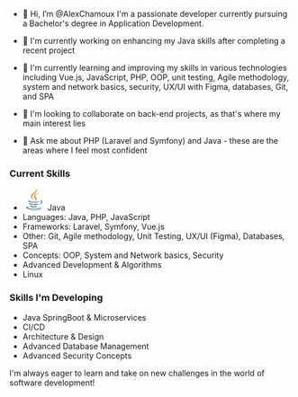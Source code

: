 - 👋 Hi, I’m @AlexChamoux
I'm a passionate developer currently pursuing a Bachelor's degree in Application Development.

- 🔭 I'm currently working on enhancing my Java skills after completing a recent project
- 🌱 I'm currently learning and improving my skills in various technologies including Vue.js, JavaScript, PHP, OOP, unit testing, Agile methodology, system and network basics, security, UX/UI with Figma, databases, Git, and SPA
- 👯 I'm looking to collaborate on back-end projects, as that's where my main interest lies
- 💬 Ask me about PHP (Laravel and Symfony) and Java - these are the areas where I feel most confident

### Current Skills

- <img src="https://github.com/AlexChamoux/AlexChamoux/blob/main/Logos/java.png" alt="Java Logo" width="40" height="40"> Java  
- Languages: Java, PHP, JavaScript
- Frameworks: Laravel, Symfony, Vue.js
- Other: Git, Agile methodology, Unit Testing, UX/UI (Figma), Databases, SPA
- Concepts: OOP, System and Network basics, Security
- Advanced Development & Algorithms
- Linux

### Skills I'm Developing

- Java SpringBoot & Microservices
- CI/CD
- Architecture & Design
- Advanced Database Management
- Advanced Security Concepts

I'm always eager to learn and take on new challenges in the world of software development!

<!---
AlexChamoux/AlexChamoux is a ✨ special ✨ repository because its `README.md` (this file) appears on your GitHub profile.
You can click the Preview link to take a look at your changes.
--->
